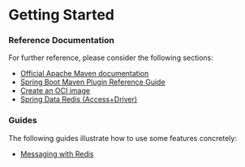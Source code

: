# Getting Started

### Reference Documentation

For further reference, please consider the following sections:

* [Official Apache Maven documentation](https://maven.apache.org/guides/index.html)
* [Spring Boot Maven Plugin Reference Guide](https://docs.spring.io/spring-boot/docs/2.5.5/maven-plugin/reference/html/)
* [Create an OCI image](https://docs.spring.io/spring-boot/docs/2.5.5/maven-plugin/reference/html/#build-image)
* [Spring Data Redis (Access+Driver)](https://docs.spring.io/spring-boot/docs/2.5.5/reference/htmlsingle/#boot-features-redis)

### Guides

The following guides illustrate how to use some features concretely:

* [Messaging with Redis](https://spring.io/guides/gs/messaging-redis/)

